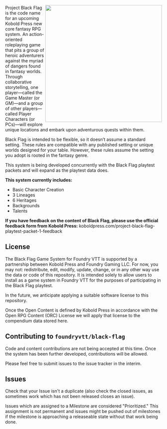 <img src="https://user-images.githubusercontent.com/26660743/218602584-02b1af12-c8b4-4f06-ae25-0689bae5159b.png" align="right" width=375></img>

Project Black Flag is the code name for an upcoming Kobold Press new core fantasy RPG system. An action-oriented roleplaying game that pits a group of heroic adventurers against the myriad of dangers found in fantasy worlds. Through collaborative storytelling, one player—called the Game Master (or GM)—and  a group of other players—called Player Characters (or PCs)—will  explore unique locations and embark upon adventurous quests within them.

Black Flag is intended to be flexible, so it doesn’t assume a standard setting. These rules are compatible with any published setting or unique worlds designed for your table. However, these rules assume the setting you adopt is rooted in the fantasy genre. 

This system is being developed concurrently with the Black Flag playtest packets and will expand as the playtest data does.

**This system currently includes:**
- Basic Character Creation
- 3 Lineages
- 6 Heritages
- Backgrounds
- Talents

**If you have feedback on the content of Black Flag, please use the official feedback form from Kobold Press:** koboldpress.com/project-black-flag-playtest-packet-1-feedback

## License
The Black Flag Game System for Foundry VTT is supported by a partnership between Kobold Press and Foundry Gaming LLC. For now, you may not: redistribute, edit, modify, update, change, or in any other way use the data or code of this repository. It is intended solely to allow users to install as a game system in Foundry VTT for the purposes of participating in the Black Flag playtest.

In the future, we anticipate applying a suitable software license to this repository. 

Once the Open Content is defined by Kobold Press in accordance with the Open RPG Content (ORC) License we will apply that license to the compendium data stored here.

## Contributing to `foundryvtt/black-flag`

Code and content contributions are not being accepted at this time. Once the system has been further developed, contributions will be allowed.

Please feel free to submit issues to the issue tracker in the interim. 

## Issues

Check that your Issue isn't a duplicate (also check the closed issues, as sometimes work which has not been released closes an issue).

Issues which are assigned to a Milestone are considered "Prioritized." This assignment is not permanent and issues might be pushed out of milestones if the milestone is approaching a releaseable state without that work being done.
